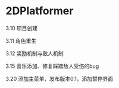 # 2DPlatformer

3.10  项目创建

3.11 角色重生

3.12 奖励机制与敌人机制

3.15 音乐添加、修复踩踏敌人受伤的bug

3.20 添加主菜单，发布版本0.1，添加暂停界面